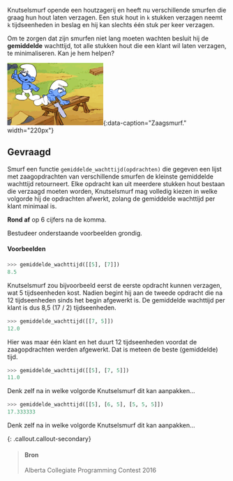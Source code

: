Knutselsmurf opende een houtzagerij en heeft nu verschillende smurfen die graag hun hout laten verzagen. Een stuk hout in `k` stukken verzagen neemt `k` tijdseenheden in beslag en hij kan slechts één stuk per keer verzagen.

Om te zorgen dat zijn smurfen niet lang moeten wachten besluit hij de **gemiddelde** wachttijd, tot alle stukken hout die een klant wil laten verzagen, te minimaliseren. Kan je hem helpen?

![Zaagsmurf.](media/smurfs.gif "Zaagsmurf."){:data-caption="Zaagsmurf." width="220px"}

## Gevraagd
Smurf een functie `gemiddelde_wachttijd(opdrachten)` die gegeven een lijst met zaagopdrachten van verschillende smurfen de kleinste gemiddelde wachttijd retourneert. Elke opdracht kan uit meerdere stukken hout bestaan die verzaagd moeten worden, Knutselsmurf mag volledig kiezen in welke volgorde hij de opdrachten afwerkt, zolang de gemiddelde wachttijd per klant minimaal is.

**Rond af** op 6 cijfers na de komma.

Bestudeer onderstaande voorbeelden grondig.

#### Voorbeelden

```python
>>> gemiddelde_wachttijd([[5], [7]])
8.5
```

Knutselsmurf zou bijvoorbeeld eerst de eerste opdracht kunnen verzagen, wat 5 tijdseenheden kost. Nadien begint hij aan de tweede opdracht die na 12 tijdseenheden sinds het begin afgewerkt is. De gemiddelde wachttijd per klant is dus 8,5 (17 / 2) tijdseenheden.

```python
>>> gemiddelde_wachttijd([[7, 5]])
12.0
```

Hier was maar één klant en het duurt 12 tijdseenheden voordat de zaagopdrachten werden afgewerkt. Dat is meteen de beste (gemiddelde) tijd.

```python
>>> gemiddelde_wachttijd([[5], [7, 5]])
11.0
```

Denk zelf na in welke volgorde Knutselsmurf dit kan aanpakken...

```python
>>> gemiddelde_wachttijd([[5], [6, 5], [5, 5, 5]])
17.333333
```

Denk zelf na in welke volgorde Knutselsmurf dit kan aanpakken...

{: .callout.callout-secondary}
>#### Bron
> Alberta Collegiate Programming Contest 2016

